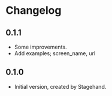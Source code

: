 # Changelog

## 0.1.1

* Some improvements.
* Add examples; screen_name, url

## 0.1.0

* Initial version, created by Stagehand.
